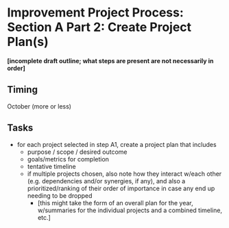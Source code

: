 # Improvement Project Process: Section A Part 2: Create Project Plan(s)

**[incomplete draft outline; what steps are present are not necessarily in order]**

## Timing

October (more or less)

## Tasks

- for each project selected in step A1, create a project plan that includes
  - purpose / scope / desired outcome
  - goals/metrics for completion
  - tentative timeline
  - if multiple projects chosen, also note how they interact w/each other (e.g. dependencies and/or synergies, if any), and also a prioritized/ranking of their order of importance in case any end up needing to be dropped
    - [this might take the form of an overall plan for the year, w/summaries for the individual projects and a combined timeline, etc.]
